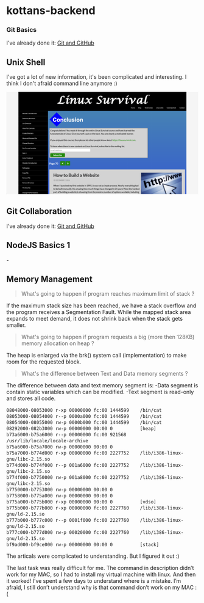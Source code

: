# kottans-backend

<h3>Git Basics</h3>

<p>I've already done it: <a href="https://github.com/jsmuse/kottans-frontend#git-basics">Git and GitHub</a></p>

## Unix Shell

<p>I've got a lot of new information, it's been complicated and interesting. I think I don't afraid command line anymore :)</p>

<img src="./task_unix_shell/linux-survival.png" />

## Git Collaboration

<p>I've already done it: <a href="https://github.com/jsmuse/kottans-frontend#git-collaboration">Git and GitHub</a></p>

## NodeJS Basics 1

<p>-</p>

## Memory Management

> <p>What's going to happen if program reaches maximum limit of stack ?</p>
<p>If the maximum stack size has been reached, we have a stack overflow and the program receives a Segmentation Fault. While the mapped stack area expands to meet demand, it does not shrink back when the stack gets smaller.</p>

> <p>What's going to happen if program requests a big (more then 128KB) memory allocation on heap ?</p>
<p>The heap is enlarged via the brk() system call (implementation) to make room for the requested block.</p>

> <p>What's the difference between Text and Data memory segments ?</p>
<p>The difference between data and text memory segment is:
-Data segment is contain static variables which can be modified.
-Text segment is read-only and stores all code. </p>

```
08048000-08053000 r-xp 00000000 fc:00 1444599    /bin/cat
08053000-08054000 r--p 0000a000 fc:00 1444599    /bin/cat
08054000-08055000 rw-p 0000b000 fc:00 1444599    /bin/cat
08292000-082b3000 rw-p 00000000 00:00 0          [heap]
b73a6000-b75a6000 r--p 00000000 fc:00 921568     /usr/lib/locale/locale-archive
b75a6000-b75a7000 rw-p 00000000 00:00 0
b75a7000-b774d000 r-xp 00000000 fc:00 2227752    /lib/i386-linux-gnu/libc-2.15.so
b774d000-b774f000 r--p 001a6000 fc:00 2227752    /lib/i386-linux-gnu/libc-2.15.so
b774f000-b7750000 rw-p 001a8000 fc:00 2227752    /lib/i386-linux-gnu/libc-2.15.so
b7750000-b7753000 rw-p 00000000 00:00 0
b7758000-b775a000 rw-p 00000000 00:00 0
b775a000-b775b000 r-xp 00000000 00:00 0          [vdso]
b775b000-b777b000 r-xp 00000000 fc:00 2227760    /lib/i386-linux-gnu/ld-2.15.so
b777b000-b777c000 r--p 0001f000 fc:00 2227760    /lib/i386-linux-gnu/ld-2.15.so
b777c000-b777d000 rw-p 00020000 fc:00 2227760    /lib/i386-linux-gnu/ld-2.15.so
bf9ad000-bf9ce000 rw-p 00000000 00:00 0          [stack]
```


<p>The articals were complicated to understanding. But I figured it out :)

The last task was really difficult for me. The command in description didn’t work for my MAC, so I had to install my virtual machine with linux. And then it worked! I’ve spent a few days to understand where is a mistake. I’m afraid, I still don’t understand why is that command don’t work on my MAC :(</p>
